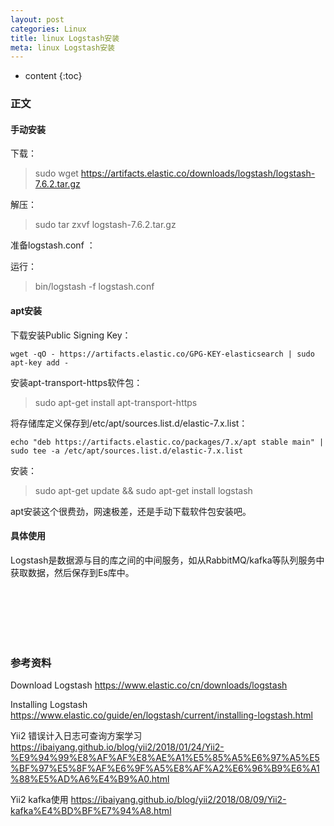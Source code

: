 ```yaml
---
layout: post
categories: Linux
title: linux Logstash安装
meta: linux Logstash安装
---
```

* content
{:toc}

### 正文

#### 手动安装

下载：

> sudo wget https://artifacts.elastic.co/downloads/logstash/logstash-7.6.2.tar.gz

解压：

> sudo tar zxvf logstash-7.6.2.tar.gz

准备logstash.conf ：


运行：

> bin/logstash -f logstash.conf

#### apt安装

下载安装Public Signing Key：
```
wget -qO - https://artifacts.elastic.co/GPG-KEY-elasticsearch | sudo apt-key add -
```

安装apt-transport-https软件包：

> sudo apt-get install apt-transport-https

将存储库定义保存到/etc/apt/sources.list.d/elastic-7.x.list：

```
echo "deb https://artifacts.elastic.co/packages/7.x/apt stable main" | sudo tee -a /etc/apt/sources.list.d/elastic-7.x.list
```

安装：

> sudo apt-get update && sudo apt-get install logstash

apt安装这个很费劲，网速极差，还是手动下载软件包安装吧。

#### 具体使用

Logstash是数据源与目的库之间的中间服务，如从RabbitMQ/kafka等队列服务中获取数据，然后保存到Es库中。



<br/><br/><br/><br/><br/>
### 参考资料

Download Logstash <https://www.elastic.co/cn/downloads/logstash>

Installing Logstash <https://www.elastic.co/guide/en/logstash/current/installing-logstash.html>

Yii2 错误计入日志可查询方案学习 <https://ibaiyang.github.io/blog/yii2/2018/01/24/Yii2-%E9%94%99%E8%AF%AF%E8%AE%A1%E5%85%A5%E6%97%A5%E5%BF%97%E5%8F%AF%E6%9F%A5%E8%AF%A2%E6%96%B9%E6%A1%88%E5%AD%A6%E4%B9%A0.html> 

Yii2 kafka使用 <https://ibaiyang.github.io/blog/yii2/2018/08/09/Yii2-kafka%E4%BD%BF%E7%94%A8.html>
